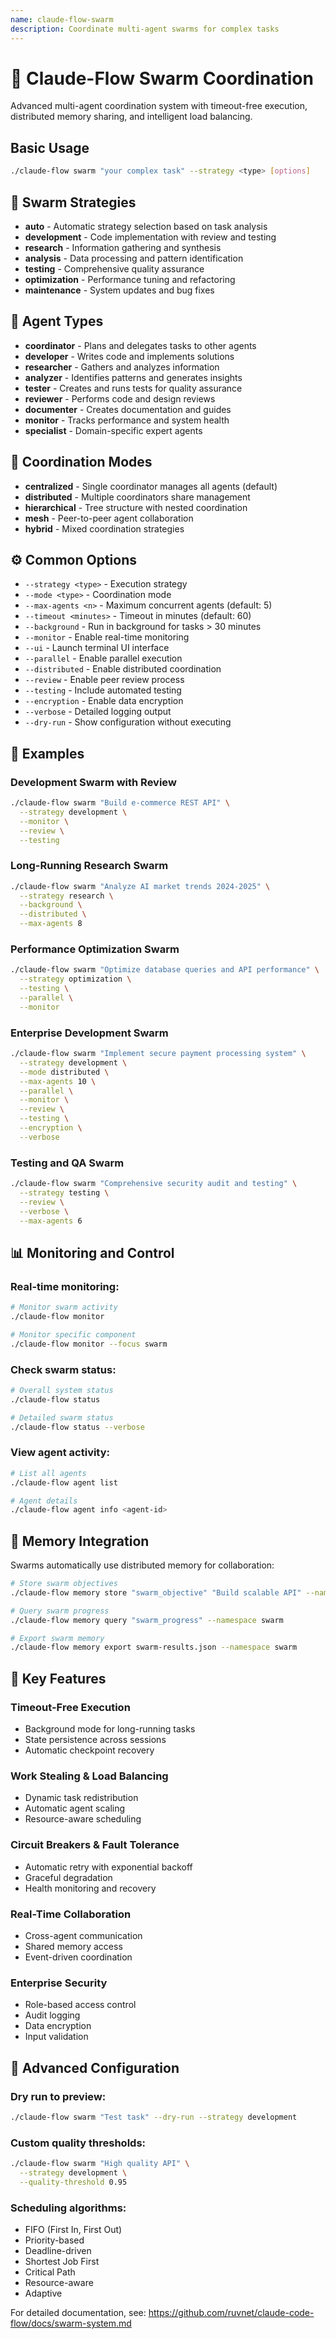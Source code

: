 ```yaml
---
name: claude-flow-swarm
description: Coordinate multi-agent swarms for complex tasks
---
```


# 🐝 Claude-Flow Swarm Coordination

Advanced multi-agent coordination system with timeout-free execution, distributed memory sharing, and intelligent load balancing.

## Basic Usage

```bash
./claude-flow swarm "your complex task" --strategy <type> [options]
```

## 🎯 Swarm Strategies

- **auto** - Automatic strategy selection based on task analysis
- **development** - Code implementation with review and testing
- **research** - Information gathering and synthesis
- **analysis** - Data processing and pattern identification
- **testing** - Comprehensive quality assurance
- **optimization** - Performance tuning and refactoring
- **maintenance** - System updates and bug fixes

## 🤖 Agent Types

- **coordinator** - Plans and delegates tasks to other agents
- **developer** - Writes code and implements solutions
- **researcher** - Gathers and analyzes information
- **analyzer** - Identifies patterns and generates insights
- **tester** - Creates and runs tests for quality assurance
- **reviewer** - Performs code and design reviews
- **documenter** - Creates documentation and guides
- **monitor** - Tracks performance and system health
- **specialist** - Domain-specific expert agents

## 🔄 Coordination Modes

- **centralized** - Single coordinator manages all agents (default)
- **distributed** - Multiple coordinators share management
- **hierarchical** - Tree structure with nested coordination
- **mesh** - Peer-to-peer agent collaboration
- **hybrid** - Mixed coordination strategies

## ⚙️ Common Options

- `--strategy <type>` - Execution strategy
- `--mode <type>` - Coordination mode
- `--max-agents <n>` - Maximum concurrent agents (default: 5)
- `--timeout <minutes>` - Timeout in minutes (default: 60)
- `--background` - Run in background for tasks > 30 minutes
- `--monitor` - Enable real-time monitoring
- `--ui` - Launch terminal UI interface
- `--parallel` - Enable parallel execution
- `--distributed` - Enable distributed coordination
- `--review` - Enable peer review process
- `--testing` - Include automated testing
- `--encryption` - Enable data encryption
- `--verbose` - Detailed logging output
- `--dry-run` - Show configuration without executing

## 🌟 Examples

### Development Swarm with Review

```bash
./claude-flow swarm "Build e-commerce REST API" \
  --strategy development \
  --monitor \
  --review \
  --testing
```

### Long-Running Research Swarm

```bash
./claude-flow swarm "Analyze AI market trends 2024-2025" \
  --strategy research \
  --background \
  --distributed \
  --max-agents 8
```

### Performance Optimization Swarm

```bash
./claude-flow swarm "Optimize database queries and API performance" \
  --strategy optimization \
  --testing \
  --parallel \
  --monitor
```

### Enterprise Development Swarm

```bash
./claude-flow swarm "Implement secure payment processing system" \
  --strategy development \
  --mode distributed \
  --max-agents 10 \
  --parallel \
  --monitor \
  --review \
  --testing \
  --encryption \
  --verbose
```

### Testing and QA Swarm

```bash
./claude-flow swarm "Comprehensive security audit and testing" \
  --strategy testing \
  --review \
  --verbose \
  --max-agents 6
```

## 📊 Monitoring and Control

### Real-time monitoring:

```bash
# Monitor swarm activity
./claude-flow monitor

# Monitor specific component
./claude-flow monitor --focus swarm
```

### Check swarm status:

```bash
# Overall system status
./claude-flow status

# Detailed swarm status
./claude-flow status --verbose
```

### View agent activity:

```bash
# List all agents
./claude-flow agent list

# Agent details
./claude-flow agent info <agent-id>
```

## 💾 Memory Integration

Swarms automatically use distributed memory for collaboration:

```bash
# Store swarm objectives
./claude-flow memory store "swarm_objective" "Build scalable API" --namespace swarm

# Query swarm progress
./claude-flow memory query "swarm_progress" --namespace swarm

# Export swarm memory
./claude-flow memory export swarm-results.json --namespace swarm
```

## 🎯 Key Features

### Timeout-Free Execution

- Background mode for long-running tasks
- State persistence across sessions
- Automatic checkpoint recovery

### Work Stealing & Load Balancing

- Dynamic task redistribution
- Automatic agent scaling
- Resource-aware scheduling

### Circuit Breakers & Fault Tolerance

- Automatic retry with exponential backoff
- Graceful degradation
- Health monitoring and recovery

### Real-Time Collaboration

- Cross-agent communication
- Shared memory access
- Event-driven coordination

### Enterprise Security

- Role-based access control
- Audit logging
- Data encryption
- Input validation

## 🔧 Advanced Configuration

### Dry run to preview:

```bash
./claude-flow swarm "Test task" --dry-run --strategy development
```

### Custom quality thresholds:

```bash
./claude-flow swarm "High quality API" \
  --strategy development \
  --quality-threshold 0.95
```

### Scheduling algorithms:

- FIFO (First In, First Out)
- Priority-based
- Deadline-driven
- Shortest Job First
- Critical Path
- Resource-aware
- Adaptive

For detailed documentation, see: https://github.com/ruvnet/claude-code-flow/docs/swarm-system.md
